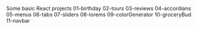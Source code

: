 Some basic React projects
01-birthday
02-tours
03-reviews
04-accordians
05-menus
06-tabs
07-sliders
08-lorems
09-colorGenerator
10-groceryBud
11-navbar
